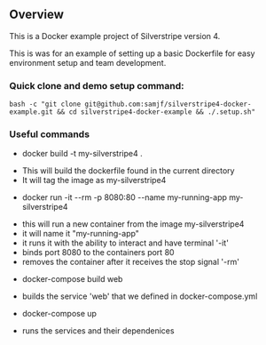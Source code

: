 ## Overview

This is a Docker example project of Silverstripe version 4.

This is was for an example of setting up a basic Dockerfile for easy environment setup and team development.

### Quick clone and demo setup command:

`bash -c "git clone git@github.com:samjf/silverstripe4-docker-example.git && cd silverstripe4-docker-example && ./.setup.sh"`

### Useful commands

 * docker build -t my-silverstripe4 .
  - This will build the dockerfile found in the current directory
  - It will tag the image as my-silverstripe4
 * docker run -it --rm -p 8080:80 --name my-running-app my-silverstripe4
  - this will run a new container from the image my-silverstripe4
  - it will name it "my-running-app"
  - it runs it with the ability to interact and have terminal '-it'
  - binds port 8080 to the containers port 80
  - removes the container after it receives the stop signal '-rm'
 * docker-compose build web
  - builds the service 'web' that we defined in docker-compose.yml
 * docker-compose up
  - runs the services and their dependenices
